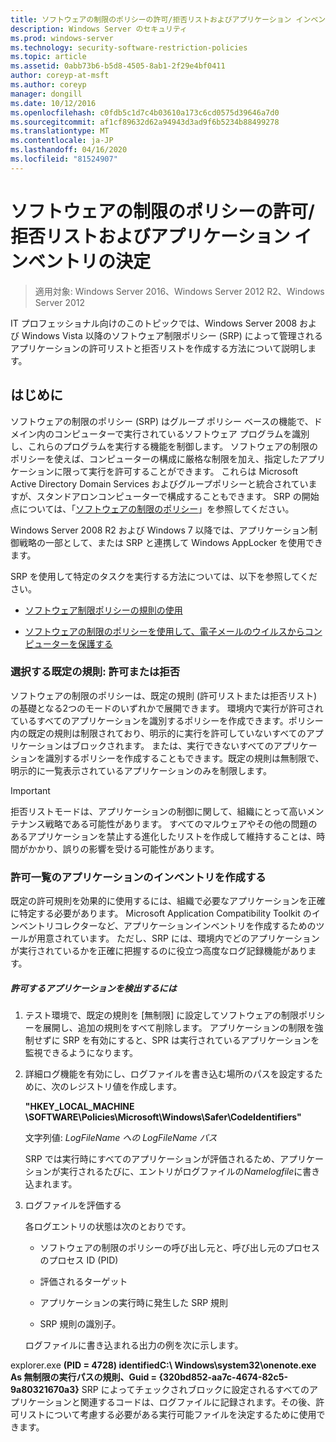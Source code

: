 ```yaml
---
title: ソフトウェアの制限のポリシーの許可/拒否リストおよびアプリケーション インベントリの決定
description: Windows Server のセキュリティ
ms.prod: windows-server
ms.technology: security-software-restriction-policies
ms.topic: article
ms.assetid: 0abb73b6-b5d8-4505-8ab1-2f29e4bf0411
author: coreyp-at-msft
ms.author: coreyp
manager: dongill
ms.date: 10/12/2016
ms.openlocfilehash: c0fdb5c1d7c4b03610a173c6cd0575d39646a7d0
ms.sourcegitcommit: af1cf89632d62a94943d3ad9f6b5234b88499278
ms.translationtype: MT
ms.contentlocale: ja-JP
ms.lasthandoff: 04/16/2020
ms.locfileid: "81524907"
---
```

# <a name="determine-allow-deny-list-and-application-inventory-for-software-restriction-policies"></a>ソフトウェアの制限のポリシーの許可/拒否リストおよびアプリケーション インベントリの決定

>適用対象: Windows Server 2016、Windows Server 2012 R2、Windows Server 2012

IT プロフェッショナル向けのこのトピックでは、Windows Server 2008 および Windows Vista 以降のソフトウェア制限ポリシー (SRP) によって管理されるアプリケーションの許可リストと拒否リストを作成する方法について説明します。

## <a name="introduction"></a>はじめに
ソフトウェアの制限のポリシー (SRP) はグループ ポリシー ベースの機能で、ドメイン内のコンピューターで実行されているソフトウェア プログラムを識別し、これらのプログラムを実行する機能を制御します。 ソフトウェアの制限のポリシーを使えば、コンピューターの構成に厳格な制限を加え、指定したアプリケーションに限って実行を許可することができます。 これらは Microsoft Active Directory Domain Services およびグループポリシーと統合されていますが、スタンドアロンコンピューターで構成することもできます。 SRP の開始点については、「[ソフトウェアの制限のポリシー](software-restriction-policies.md)」を参照してください。

Windows Server 2008 R2 および Windows 7 以降では、アプリケーション制御戦略の一部として、または SRP と連携して Windows AppLocker を使用できます。

SRP を使用して特定のタスクを実行する方法については、以下を参照してください。

-   [ソフトウェア制限ポリシーの規則の使用](work-with-software-restriction-policies-rules.md)

-   [ソフトウェアの制限のポリシーを使用して、電子メールのウイルスからコンピューターを保護する](use-software-restriction-policies-to-help-protect-your-computer-against-an-email-virus.md)

### <a name="what-default-rule-to-choose-allow-or-deny"></a>選択する既定の規則: 許可または拒否
ソフトウェアの制限のポリシーは、既定の規則 (許可リストまたは拒否リスト) の基礎となる2つのモードのいずれかで展開できます。 環境内で実行が許可されているすべてのアプリケーションを識別するポリシーを作成できます。ポリシー内の既定の規則は制限されており、明示的に実行を許可していないすべてのアプリケーションはブロックされます。 または、実行できないすべてのアプリケーションを識別するポリシーを作成することもできます。既定の規則は無制限で、明示的に一覧表示されているアプリケーションのみを制限します。

> [!IMPORTANT]
> 拒否リストモードは、アプリケーションの制御に関して、組織にとって高いメンテナンス戦略である可能性があります。 すべてのマルウェアやその他の問題のあるアプリケーションを禁止する進化したリストを作成して維持することは、時間がかかり、誤りの影響を受ける可能性があります。

### <a name="create-an-inventory-of-your-applications-for-the-allow-list"></a>許可一覧のアプリケーションのインベントリを作成する
既定の許可規則を効果的に使用するには、組織で必要なアプリケーションを正確に特定する必要があります。 Microsoft Application Compatibility Toolkit のインベントリコレクターなど、アプリケーションインベントリを作成するためのツールが用意されています。 ただし、SRP には、環境内でどのアプリケーションが実行されているかを正確に把握するのに役立つ高度なログ記録機能があります。

##### <a name="to-discover-which-applications-to-allow"></a>許可するアプリケーションを検出するには

1.  テスト環境で、既定の規則を [無制限] に設定してソフトウェアの制限ポリシーを展開し、追加の規則をすべて削除します。 アプリケーションの制限を強制せずに SRP を有効にすると、SPR は実行されているアプリケーションを監視できるようになります。

2.  詳細ログ機能を有効にし、ログファイルを書き込む場所のパスを設定するために、次のレジストリ値を作成します。

    **"HKEY_LOCAL_MACHINE \SOFTWARE\Policies\Microsoft\Windows\Safer\CodeIdentifiers"**

    文字列値: *LogFileName への LogFileName パス*

    SRP では実行時にすべてのアプリケーションが評価されるため、アプリケーションが実行されるたびに、エントリがログファイルの*Namelogfile*に書き込まれます。

3.  ログファイルを評価する

    各ログエントリの状態は次のとおりです。

    -   ソフトウェアの制限のポリシーの呼び出し元と、呼び出し元のプロセスのプロセス ID (PID)

    -   評価されるターゲット

    -   アプリケーションの実行時に発生した SRP 規則

    -   SRP 規則の識別子。

    ログファイルに書き込まれる出力の例を次に示します。

explorer.exe **(PID = 4728) identifiedC:\ Windows\system32\onenote.exe As 無制限の実行パスの規則、Guid = {320bd852-aa7c-4674-82c5-9a80321670a3}**   SRP によってチェックされブロックに設定されるすべてのアプリケーションと関連するコードは、ログファイルに記録されます。その後、許可リストについて考慮する必要がある実行可能ファイルを決定するために使用できます。

